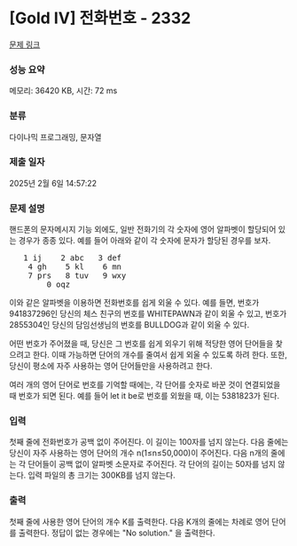 # [Gold IV] 전화번호 - 2332 

[문제 링크](https://www.acmicpc.net/problem/2332) 

### 성능 요약

메모리: 36420 KB, 시간: 72 ms

### 분류

다이나믹 프로그래밍, 문자열

### 제출 일자

2025년 2월 6일 14:57:22

### 문제 설명

<p>핸드폰의 문자메시지 기능 외에도, 일반 전화기의 각 숫자에 영어 알파벳이 할당되어 있는 경우가 종종 있다. 예를 들어 아래와 같이 각 숫자에 문자가 할당된 경우를 보자.</p>

<pre>	1 ij	2 abc	3 def
	4 gh	5 kl	6 mn
	7 prs	8 tuv	9 wxy
		0 oqz
</pre>

<p>이와 같은 알파벳을 이용하면 전화번호를 쉽게 외울 수 있다. 예를 들면, 번호가 941837296인 당신의 체스 친구의 번호를 WHITEPAWN과 같이 외울 수 있고, 번호가 2855304인 당신의 담임선생님의 번호를 BULLDOG과 같이 외울 수 있다.</p>

<p>어떤 번호가 주어졌을 때, 당신은 그 번호를 쉽게 외우기 위해 적당한 영어 단어들을 찾으려고 한다. 이때 가능하면 단어의 개수를 줄여서 쉽게 외울 수 있도록 하려 한다. 또한, 당신이 평소에 자주 사용하는 영어 단어들만을 사용하려고 한다.</p>

<p>여러 개의 영어 단어로 번호를 기억할 때에는, 각 단어를 숫자로 바꾼 것이 연결되었을 때 번호가 되면 된다. 예를 들어 let it be로 번호를 외웠을 때, 이는 5381823가 된다.</p>

### 입력 

 <p>첫째 줄에 전화번호가 공백 없이 주어진다. 이 길이는 100자를 넘지 않는다. 다음 줄에는 당신이 자주 사용하는 영어 단어의 개수 n(1≤n≤50,000)이 주어진다. 다음 n개의 줄에는 각 단어들이 공백 없이 알파벳 소문자로 주어진다. 각 단어의 길이는 50자를 넘지 않는다. 입력 파일의 총 크기는 300KB를 넘지 않는다.</p>

### 출력 

 <p>첫째 줄에 사용한 영어 단어의 개수 K를 출력한다. 다음 K개의 줄에는 차례로 영어 단어를 출력한다. 정답이 없는 경우에는 "No solution." 을 출력한다.</p>

